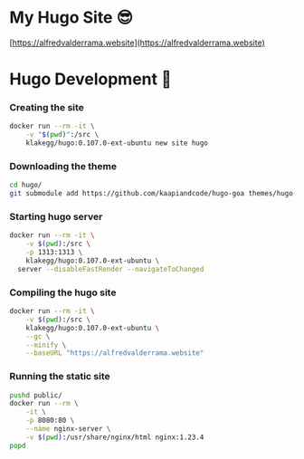 # My Hugo Site 😎

[https://alfredvalderrama.website](https://alfredvalderrama.website)

# Hugo Development 🚧 ##


### Creating the site 
```bash
docker run --rm -it \
    -v "$(pwd)":/src \
    klakegg/hugo:0.107.0-ext-ubuntu new site hugo
```

### Downloading the theme
```bash
cd hugo/
git submodule add https://github.com/kaapiandcode/hugo-goa themes/hugo-goa 
```


### Starting hugo server
```bash
docker run --rm -it \
    -v $(pwd):/src \
    -p 1313:1313 \
    klakegg/hugo:0.107.0-ext-ubuntu \
  server --disableFastRender --navigateToChanged
```


### Compiling the hugo site
```bash
docker run --rm -it \
    -v $(pwd):/src \
    klakegg/hugo:0.107.0-ext-ubuntu \
    --gc \
    --minify \
    --baseURL "https://alfredvalderrama.website"
```

### Running the static site
```bash
pushd public/
docker run --rm \
    -it \
    -p 8080:80 \
    --name nginx-server \
    -v $(pwd):/usr/share/nginx/html nginx:1.23.4
popd
```